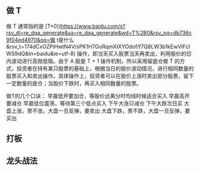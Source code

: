 ## 做 T

做 T 通常指的是 [T+0](https://www.baidu.com/s?rsv_dl=re_dqa_generate&sa=re_dqa_generate&wd=T%2B0&rsv_pq=db736c9f04ed4970&oq=做 t是什么&rsv_t=174dCxOZPiHwtN4V/sPK1H7GoRqmXIXYOdof/f7Q8LW3b1kEwVIFcIWS9dQ&tn=baidu&ie=utf-8) 操作，即当天买入股票当天再卖出，利用股价的日内波动进行高抛低吸。由于 A 股是 T + 1 操作机制，‌所以采用留底仓做 T 的‌方式，投资者在持有某只股票的基础上，根据当日的股价波动情况，进行相同数量的股票买入和卖出操作。具体操作上，投资者可以在股价上涨时卖出部分股票，留下一定数量的底仓；当股价下跌时，再买入相同数量的股票。

做T的几个口诀：
早晨低开要加仓，等股价远离分时均线时候适合买入
早晨高开要减仓
早晨低位震荡，等待第三个低点买入
下午大涨只减仓
下午大跌次日买
大盘上涨，票不涨，大盘一旦反弹，要卖出
大盘下跌，票不跌，大盘一旦反弹，要买出



## 打板





## 龙头战法

